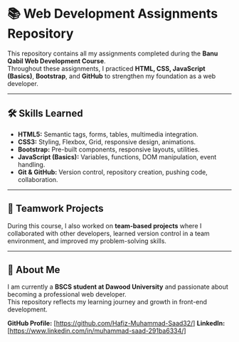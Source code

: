# 📚 Web Development Assignments Repository

This repository contains all my assignments completed during the **Banu Qabil Web Development Course**.  
Throughout these assignments, I practiced **HTML, CSS, JavaScript (Basics)**, **Bootstrap**, and **GitHub** to strengthen my foundation as a web developer.

---

## 🛠 Skills Learned
- **HTML5:** Semantic tags, forms, tables, multimedia integration.
- **CSS3:** Styling, Flexbox, Grid, responsive design, animations.
- **Bootstrap:** Pre-built components, responsive layouts, utilities.
- **JavaScript (Basics):** Variables, functions, DOM manipulation, event handling.
- **Git & GitHub:** Version control, repository creation, pushing code, collaboration.

---
## 🤝 Teamwork Projects
During this course, I also worked on **team-based projects** where I collaborated with other developers, learned version control in a team environment, and improved my problem-solving skills.

---

## 📌 About Me
I am currently a **BSCS student at Dawood University** and passionate about becoming a professional web developer.  
This repository reflects my learning journey and growth in front-end development.

**GitHub Profile:** [https://github.com/Hafiz-Muhammad-Saad32/]
**LinkedIn:** [https://www.linkedin.com/in/muhammad-saad-291ba6334/]
